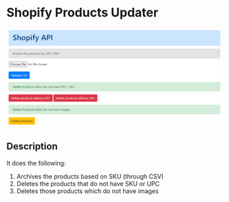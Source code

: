 # Shopify Products Updater

![Feature Image](feature.png "Title")


## Description
It does the following:
1) Archives the products based on SKU (through CSV)
2) Deletes the products that do not have SKU or UPC
3) Deletes those products which do not have images
